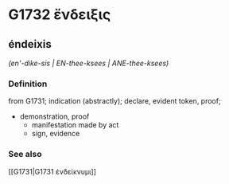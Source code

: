 # G1732 ἔνδειξις

## éndeixis

_(en'-dike-sis | EN-thee-ksees | ANE-thee-ksees)_

### Definition

from G1731; indication (abstractly); declare, evident token, proof; 

- demonstration, proof
  - manifestation made by act
  - sign, evidence

### See also

[[G1731|G1731 ἐνδείκνυμι]]
